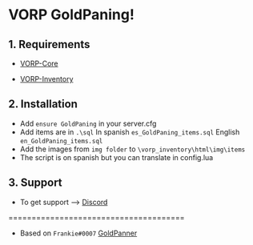 # VORP GoldPaning!

## 1. Requirements

- [VORP-Core](https://github.com/VORPCORE/VORP-Core)

- [VORP-Inventory](https://github.com/VORPCORE/VORP-Inventory)

## 2. Installation

- Add ```ensure GoldPaning``` in your server.cfg
- Add items are in ```.\sql``` In spanish ```es_GoldPaning_items.sql``` English ```en_GoldPaning_items.sql```
- Add the images from ```img folder``` to ```\vorp_inventory\html\img\items```
- The script is on spanish but you can translate in config.lua

## 3. Support
- To get support --> [Discord](http://discord.vorpcore.com/)


======================================

- Based on ```Frankie#0007``` [GoldPanner](https://discordapp.com/channels/648268213859254309/648268616214511655/712026960133488761)

